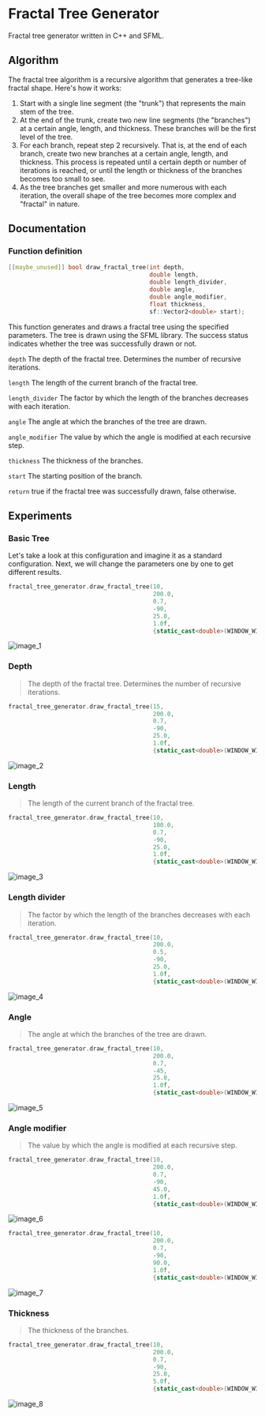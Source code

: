 # Fractal Tree Generator

Fractal tree generator written in C++ and SFML.

## Algorithm

The fractal tree algorithm is a recursive algorithm that generates a tree-like fractal shape. Here's how it works:

1. Start with a single line segment (the "trunk") that represents the main stem of the tree.
2. At the end of the trunk, create two new line segments (the "branches") at a certain angle, length, and thickness.
   These branches will be the first level of the tree.
3. For each branch, repeat step 2 recursively. That is, at the end of each branch, create two new branches at a certain
   angle, length, and thickness. This process is repeated until a certain depth or number of iterations is reached, or
   until the length or thickness of the branches becomes too small to see.
4. As the tree branches get smaller and more numerous with each iteration, the overall shape of the tree becomes more
   complex and "fractal" in nature.

## Documentation

### Function definition

```c++
[[maybe_unused]] bool draw_fractal_tree(int depth,
                                        double length,
                                        double length_divider,
                                        double angle,
                                        double angle_modifier,
                                        float thickness,
                                        sf::Vector2<double> start);
```

This function generates and draws a fractal tree using the specified parameters. The tree is drawn using the SFML
library. The success status indicates whether the tree was successfully drawn or not.

`depth` The depth of the fractal tree. Determines the number of recursive iterations.

`length` The length of the current branch of the fractal tree.

`length_divider` The factor by which the length of the branches decreases with each iteration.

`angle` The angle at which the branches of the tree are drawn.

`angle_modifier` The value by which the angle is modified at each recursive step.

`thickness` The thickness of the branches.

`start` The starting position of the branch.

`return` true if the fractal tree was successfully drawn, false otherwise.

## Experiments

### Basic Tree

Let's take a look at this configuration and imagine it as a standard configuration. Next, we will change the parameters
one by one to get different results.

```c++
fractal_tree_generator.draw_fractal_tree(10,
                                         200.0,
                                         0.7,
                                         -90,
                                         25.0,
                                         1.0f,
                                         {static_cast<double>(WINDOW_WIDTH) * 0.5, WINDOW_HEIGHT - 50});
```

![image_1](images/image_1.png)

### Depth

> The depth of the fractal tree. Determines the number of recursive iterations.

```c++
fractal_tree_generator.draw_fractal_tree(15,
                                         200.0,
                                         0.7,
                                         -90,
                                         25.0,
                                         1.0f,
                                         {static_cast<double>(WINDOW_WIDTH) * 0.5, WINDOW_HEIGHT - 50});
```

![image_2](images/image_2.png)

### Length

> The length of the current branch of the fractal tree.

```c++
fractal_tree_generator.draw_fractal_tree(10,
                                         100.0,
                                         0.7,
                                         -90,
                                         25.0,
                                         1.0f,
                                         {static_cast<double>(WINDOW_WIDTH) * 0.5, WINDOW_HEIGHT - 50});
```

![image_3](images/image_3.png)

### Length divider

> The factor by which the length of the branches decreases with each iteration.

```c++
fractal_tree_generator.draw_fractal_tree(10,
                                         200.0,
                                         0.5,
                                         -90,
                                         25.0,
                                         1.0f,
                                         {static_cast<double>(WINDOW_WIDTH) * 0.5, WINDOW_HEIGHT - 50});
```

![image_4](images/image_4.png)

### Angle

> The angle at which the branches of the tree are drawn.

```c++
fractal_tree_generator.draw_fractal_tree(10,
                                         200.0,
                                         0.7,
                                         -45,
                                         25.0,
                                         1.0f,
                                         {static_cast<double>(WINDOW_WIDTH) * 0.5, WINDOW_HEIGHT - 50});
```

![image_5](images/image_5.png)

### Angle modifier

> The value by which the angle is modified at each recursive step.

```c++
fractal_tree_generator.draw_fractal_tree(10,
                                         200.0,
                                         0.7,
                                         -90,
                                         45.0,
                                         1.0f,
                                         {static_cast<double>(WINDOW_WIDTH) * 0.5, WINDOW_HEIGHT - 50});
```

![image_6](images/image_6.png)

```c++
fractal_tree_generator.draw_fractal_tree(10,
                                         200.0,
                                         0.7,
                                         -90,
                                         90.0,
                                         1.0f,
                                         {static_cast<double>(WINDOW_WIDTH) * 0.5, WINDOW_HEIGHT - 50});
```

![image_7](images/image_7.png)

### Thickness

> The thickness of the branches.

```c++
fractal_tree_generator.draw_fractal_tree(10,
                                         200.0,
                                         0.7,
                                         -90,
                                         25.0,
                                         5.0f,
                                         {static_cast<double>(WINDOW_WIDTH) * 0.5, WINDOW_HEIGHT - 50});
```

![image_8](images/image_8.png)
